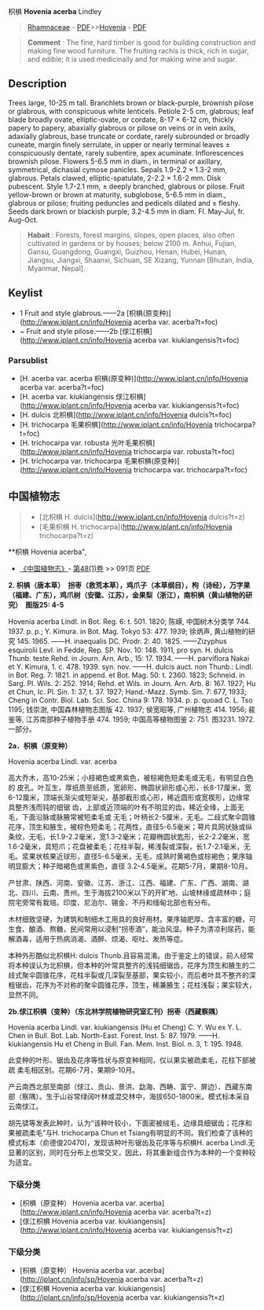 枳椇 **Hovenia acerba** Lindley

> [Rhamnaceae](http://www.iplant.cn/info/Rhamnaceae?t=foc) - [PDF](http://www.iplant.cn/foc/pdf/Rhamnaceae.pdf)>>[Hovenia](http://www.iplant.cn/info/Hovenia?t=foc) - [PDF](http://www.iplant.cn/foc/pdf/Hovenia.pdf)

> **Comment** : 
> The fine, hard timber is good for building construction and making fine wood furniture. The fruiting rachis is thick, rich in sugar, and edible; it is used medicinally and for making wine and sugar.

## Description

Trees large, 10-25 m tall. Branchlets brown or black-purple, brownish pilose or glabrous, with conspicuous white lenticels. Petiole 2-5 cm, glabrous; leaf blade broadly ovate, elliptic-ovate, or cordate, 8-17 × 6-12 cm, thickly papery to papery, abaxially glabrous or pilose on veins or in vein axils, adaxially glabrous, base truncate or cordate, rarely subrounded or broadly cuneate, margin finely serrulate, in upper or nearly terminal leaves ± conspicuously dentate, rarely subentire, apex acuminate. Inflorescences brownish pilose. Flowers 5-6.5 mm in diam., in terminal or axillary, symmetrical, dichasial cymose panicles. Sepals 1.9-2.2 × 1.3-2 mm, glabrous. Petals clawed, elliptic-spatulate, 2-2.2 × 1.6-2 mm. Disk pubescent. Style 1.7-2.1 mm, ± deeply branched, glabrous or pilose. Fruit yellow-brown or brown at maturity, subglobose, 5-6.5 mm in diam., glabrous or pilose; fruiting peduncles and pedicels dilated and ± fleshy. Seeds dark brown or blackish purple, 3.2-4.5 mm in diam. Fl. May-Jul, fr. Aug-Oct.

> **Habait** : 
> Forests, forest margins, slopes, open places, also often cultivated in gardens or by houses; below 2100 m. Anhui, Fujian, Gansu, Guangdong, Guangxi, Guizhou, Henan, Hubei, Hunan, Jiangsu, Jiangxi, Shaanxi, Sichuan, SE Xizang, Yunnan [Bhutan, India, Myanmar, Nepal].

## Keylist

* 1 Fruit and style glabrous.——2a  [枳椇(原变种)](http://www.iplant.cn/info/Hovenia acerba var. acerba?t=foc)
* ~ Fruit and style pilose.——2b  [俅江枳椇](http://www.iplant.cn/info/Hovenia acerba var. kiukiangensis?t=foc)

### Parsublist

* [H.  acerba var. acerba  枳椇(原变种)](http://www.iplant.cn/info/Hovenia acerba var. acerba?t=foc)
* [H.  acerba var. kiukiangensis  俅江枳椇](http://www.iplant.cn/info/Hovenia acerba var. kiukiangensis?t=foc)
* [H.  dulcis  北枳椇](http://www.iplant.cn/info/Hovenia dulcis?t=foc)
* [H.  trichocarpa  毛果枳椇](http://www.iplant.cn/info/Hovenia trichocarpa?t=foc)
* [H.  trichocarpa var. robusta  光叶毛果枳椇](http://www.iplant.cn/info/Hovenia trichocarpa var. robusta?t=foc)
* [H.  trichocarpa var. trichocarpa  毛果枳椇(原变种)](http://www.iplant.cn/info/Hovenia trichocarpa var. trichocarpa?t=foc)

## 中国植物志

> * [北枳椇  H.  dulcis](http://www.iplant.cn/info/Hovenia dulcis?t=z)
> * [毛果枳椇  H.  trichocarpa](http://www.iplant.cn/info/Hovenia trichocarpa?t=z)

**枳椇 Hovenia acerba",

* [《中国植物志》](http://www.iplant.cn/frps)- [第48(1)卷](http://www.iplant.cn/frps/vol/48(1)) >> 091页 [PDF](http://www.iplant.cn/frps/pdf/48(1)/091.PDF)

**2. 枳椇（唐本草）　拐枣（救荒本草），鸡爪子（本草纲目），枸（诗经），万字果（福建、广东），鸡爪树（安徽、江苏），金果梨（浙江），南枳椇（黄山植物的研究）　图版25: 4-5**

Hovenia acerba Lindl. in Bot. Reg. 6: t. 501. 1820; 陈嵘, 中国树木分类学 744. 1937. p. p.; Y. Kimura. in Bot. Mag. Tokyo 53: 477. 1939; 徐炳声, 黄山植物的研究 145. 1965. ——H. inaequalis DC. Prodr. 2: 40. 1825. ——Zizyphus esquirolii Levl. in Fedde, Rep. SP. Nov. 10: 148. 1911, pro syn. H. dulcis Thunb. teste Rehd. in Journ. Arn. Arb., 15: 17. 1934. ——H. parviflora Nakai et Y. Kimura, 1. c. 478. 1939. syn. nov. ——H. dulcis auct. non Thunb.: Lindl. in Bot. Reg. 7: 1821. in append. et Bot. Mag. 50: t. 2360. 1823; Schneid. in Sarg. Pl. Wils. 2: 252. 1914; Rehd. et Wils. in Journ. Arn. Arb. 8: 167. 1927; Hu et Chun, Ic. Pl. Sin. 1: 37, t. 37. 1927; Hand.-Mazz. Symb. Sin. 7: 677, 1933; Cheng in Contr. Biol. Lab. Sci. Soc. China 9: 178. 1934. p. p. quoad C. L. Tso 1195; 钱崇澍, 中国森林植物志图版 42. 1937; 侯宽昭等, 广州植物志 414. 1956; 裴鉴等, 江苏南部种子植物手册 474. 1959; 中国高等植物图鉴 2: 751. 图3231. 1972.一部分。

**2a．枳椇（原变种）**

Hovenia acerba Lindl. var. acerba

高大乔木，高10-25米；小枝褐色或黑紫色，被棕褐色短柔毛或无毛，有明显白色的 皮孔。叶互生，厚纸质至纸质，宽卵形、椭圆状卵形或心形，长8-17厘米，宽6-12厘米，顶端长渐尖或短渐尖，基部截形或心形，稀近圆形或宽楔形，边缘常具整齐浅而钝的细锯 齿，上部或近顶端的叶有不明显的齿，稀近全缘，上面无毛，下面沿脉或脉腋常被短柔毛或 无毛；叶柄长2-5厘米，无毛。二歧式聚伞圆锥花序，顶生和腋生，被棕色短柔毛；花两性，直径5-6.5毫米；萼片具网状脉或纵条纹，无毛，长1.9-2.2毫米，宽1.3-2毫米；花瓣椭圆状匙形，长2-2.2毫米，宽1.6-2毫米，具短爪；花盘被柔毛；花柱半裂，稀浅裂或深裂，长1.7-2.1毫米，无毛。浆果状核果近球形，直径5-6.5毫米，无毛，成熟时黄褐色或棕褐色；果序轴明显膨大；种子暗褐色或黑紫色，直径 3.2-4.5毫米。花期5-7月，果期8-10月。

产甘肃、陕西、河南、安徽、江苏、浙江、江西、福建、广东、广西、湖南、湖北、四川、云南、贵州。生于海拔2100米以下的开旷地、山坡林缘或疏林中；庭院宅旁常有栽培。印度、尼泊尔、锡金、不丹和缅甸北部也有分布。

木材细致坚硬，为建筑和制细木工用具的良好用材。果序轴肥厚、含丰富的糖，可生食、酿酒、熬糖，民间常用以浸制“拐枣酒”，能治风湿。种子为清凉利尿药，能解酒毒，适用于热病消渴、酒醉、烦渴、呕吐、发热等症。

本种外形酷似北枳椇H: dulcis Thunb.且容易混淆。由于鉴定上的错误，前人经常将本种误认为北枳椇，但本种的叶常具整齐的浅钝细锯齿，花序为顶生和腋生的二歧式聚伞圆锥花序，花柱半裂或几深裂至基部，果实较小，而后者叶具不整齐的深粗锯齿，花序为不对称的聚伞圆锥花序，顶生，稀兼腋生；花柱浅裂；果实较大，显然不同。

**2b.俅江枳椇（变种）（东北林学院植物研究室汇刊）拐枣（西藏察隅）**

Hovenia acerba Lindl. var. kiukiangensis (Hu et Cheng) C. Y. Wu ex Y. L. Chen in Bull. Bot. Lab. North-East. Forest. Inst. 5: 87. 1979. ——H. kiukiangensis Hu et Cheng in Bull. Fan. Mem. Inst. Biol. n. 3, 1: 195. 1948.

此变种的叶形、锯齿及花序等性状与原变种相同，仅以果实被疏柔毛，花柱下部被疏 柔毛相区别。花期6-7月，果期9-10月。

产云南西北部至南部（俅江、贡山、景洪、勐海、西畴、富宁、屏边）、西藏东南部（察隅）。生于山谷常绿阔叶林或混交林中，海拔650-1800米。模式标本采自云南俅江。

胡先骕等发表此种时，认为“该种叶较小，下面密被绒毛，边缘具细锯齿；花序和果被疏柔毛”与H. trichocarpa Chun et Tsiang有明显的不同。我们检查了该种的模式标本（俞德俊20470)，发现该种叶形锯齿及花序等与枳椇H. acerba Lindl.无显著的区别，同时在分布上也常交叉，因此，将其重新组合作为本种的一个变种较为适宜。

### 下级分类
* [枳椇（原变种）  Hovenia acerba var. acerba](http://www.iplant.cn/info/Hovenia acerba var. acerba?t=z)
* [俅江枳椇  Hovenia acerba var. kiukiangensis](http://www.iplant.cn/info/Hovenia acerba var. kiukiangensis?t=z)

### 下级分类
* [枳椇（原变种）  Hovenia acerba var. acerba](http://iplant.cn/info/sp/Hovenia acerba var. acerba?t=z)
* [俅江枳椇  Hovenia acerba var. kiukiangensis](http://iplant.cn/info/sp/Hovenia acerba var. kiukiangensis?t=z)
